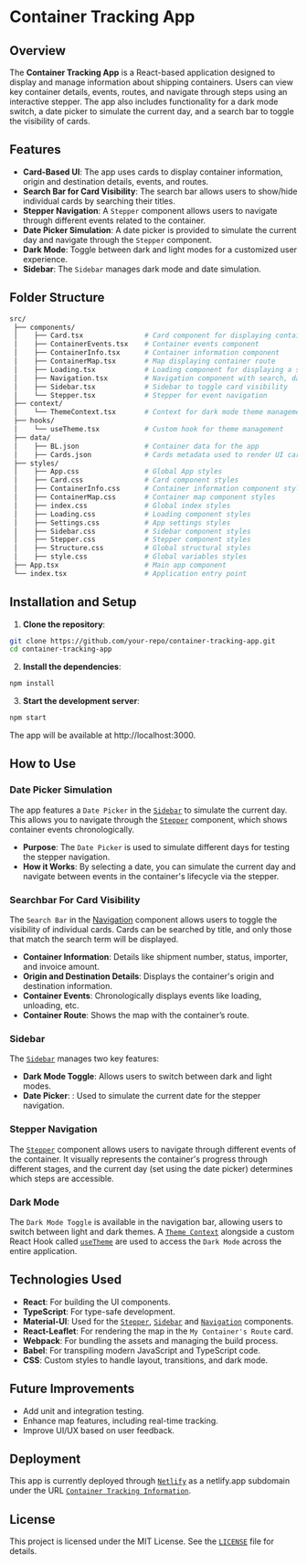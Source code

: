 # Container Tracking App

## Overview

The **Container Tracking App** is a React-based application designed to display and manage information about shipping containers. Users can view key container details, events, routes, and navigate through steps using an interactive stepper. The app also includes functionality for a dark mode switch, a date picker to simulate the current day, and a search bar to toggle the visibility of cards.

## Features

- **Card-Based UI**: The app uses cards to display container information, origin and destination details, events, and routes.
- **Search Bar for Card Visibility**: The search bar allows users to show/hide individual cards by searching their titles.
- **Stepper Navigation**: A `Stepper` component allows users to navigate through different events related to the container.
- **Date Picker Simulation**: A date picker is provided to simulate the current day and navigate through the `Stepper` component.
- **Dark Mode**: Toggle between dark and light modes for a customized user experience.
- **Sidebar**: The `Sidebar` manages dark mode and date simulation.

## Folder Structure

```bash
src/
 ├── components/
 │    ├── Card.tsx               # Card component for displaying container information
 │    ├── ContainerEvents.tsx    # Container events component
 │    ├── ContainerInfo.tsx      # Container information component
 │    ├── ContainerMap.tsx       # Map displaying container route
 │    ├── Loading.tsx            # Loading component for displaying a spinner while loading
 │    ├── Navigation.tsx         # Navigation component with search, dark mode, and date picker
 │    ├── Sidebar.tsx            # Sidebar to toggle card visibility
 │    └── Stepper.tsx            # Stepper for event navigation
 ├── context/
 │    └── ThemeContext.tsx       # Context for dark mode theme management
 ├── hooks/
 │    └── useTheme.tsx           # Custom hook for theme management
 ├── data/
 │    ├── BL.json                # Container data for the app
 │    ├── Cards.json             # Cards metadata used to render UI cards
 ├── styles/
 │    ├── App.css                # Global App styles
 │    ├── Card.css               # Card component styles
 │    ├── ContainerInfo.css      # Container information component styles
 │    ├── ContainerMap.css       # Container map component styles
 │    ├── index.css              # Global index styles
 │    ├── Loading.css            # Loading component styles
 │    ├── Settings.css           # App settings styles
 │    ├── Sidebar.css            # Sidebar component styles
 │    ├── Stepper.css            # Stepper component styles
 │    ├── Structure.css          # Global structural styles
 │    ├── style.css              # Global variables styles
 ├── App.tsx                     # Main app component
 └── index.tsx                   # Application entry point
```

## Installation and Setup

1. **Clone the repository**:
```bash
git clone https://github.com/your-repo/container-tracking-app.git
cd container-tracking-app
```

2. **Install the dependencies**:

```bash
npm install
```

3. **Start the development server**:

```bash
npm start
```

The app will be available at http://localhost:3000.

## How to Use

### Date Picker Simulation

The app features a `Date Picker` in the [`Sidebar`](./src/components/Sidebar.tsx) to simulate the current day. This allows you to navigate through the [`Stepper`](./src/components/Stepper.tsx) component, which shows container events chronologically.

- **Purpose**: The `Date Picker` is used to simulate different days for testing the stepper navigation.
- **How it Works**: By selecting a date, you can simulate the current day and navigate between events in the container's lifecycle via the stepper.

### Searchbar For Card Visibility

The `Search Bar` in the [Navigation](./src/components/Navigation.tsx) component allows users to toggle the visibility of individual cards. Cards can be searched by title, and only those that match the search term will be displayed.

- **Container Information**: Details like shipment number, status, importer, and invoice amount.
- **Origin and Destination Details**: Displays the container's origin and destination information.
- **Container Events**: Chronologically displays events like loading, unloading, etc.
- **Container Route**: Shows the map with the container’s route.

### Sidebar

The [`Sidebar`](./src/components/Sidebar.tsx) manages two key features:

- **Dark Mode Toggle**: Allows users to switch between dark and light modes.
- **Date Picker**: : Used to simulate the current date for the stepper navigation.

### Stepper Navigation

The [`Stepper`](./src/components/Stepper.tsx) component allows users to navigate through different events of the container. It visually represents the container's progress through different stages, and the current day (set using the date picker) determines which steps are accessible.

### Dark Mode

The `Dark Mode Toggle` is available in the navigation bar, allowing users to switch between light and dark themes. A [`Theme Context`](./src/context/ThemeContext.tsx) alongside a custom React Hook called [`useTheme`](./src/hooks/useTheme.tsx) are used to access the `Dark Mode` across the entire application.

## Technologies Used

- **React**: For building the UI components.
- **TypeScript**: For type-safe development.
- **Material-UI**: Used for the [`Stepper`](./src/components/Stepper.tsx), [`Sidebar`](./src/components/Sidebar.tsx) and [`Navigation`](./src/components/Navigation.tsx) components.
- **React-Leaflet**: For rendering the map in the `My Container's Route` card.
- **Webpack**: For bundling the assets and managing the build process.
- **Babel**: For transpiling modern JavaScript and TypeScript code.
- **CSS**: Custom styles to handle layout, transitions, and dark mode.

## Future Improvements

- Add unit and integration testing.
- Enhance map features, including real-time tracking.
- Improve UI/UX based on user feedback.

## Deployment

This app is currently deployed through [`Netlify`](https://app.netlify.com/) as a netlify.app subdomain under the URL [`Container Tracking Information`](https://containertrackinginformation.netlify.app/).

## License

This project is licensed under the MIT License. See the [`LICENSE`](./LICENSE) file for details.
